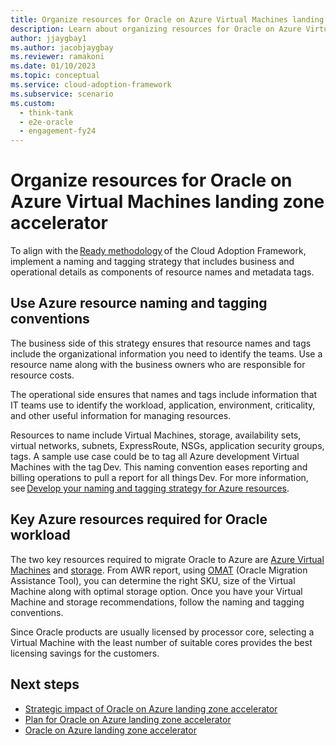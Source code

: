 ```yaml
---
title: Organize resources for Oracle on Azure Virtual Machines landing zone accelerator
description: Learn about organizing resources for Oracle on Azure Virtual Machines landing zone accelerator.
author: jjaygbay1
ms.author: jacobjaygbay
ms.reviewer: ramakoni
ms.date: 01/10/2023
ms.topic: conceptual
ms.service: cloud-adoption-framework
ms.subservice: scenario
ms.custom: 
  - think-tank
  - e2e-oracle
  - engagement-fy24
---
```


# Organize resources for Oracle on Azure Virtual Machines landing zone accelerator

To align with the [Ready methodology](https://learn.microsoft.com/azure/cloud-adoption-framework/ready/) of the Cloud Adoption Framework, implement a naming and tagging strategy that includes business and operational details as components of resource names and metadata tags. 

## Use Azure resource naming and tagging conventions

The business side of this strategy ensures that resource names and tags include the organizational information you need to identify the teams. Use a resource name along with the business owners who are responsible for resource costs.

 The operational side ensures that names and tags include information that IT teams use to identify the workload, application, environment, criticality, and other useful information for managing resources.

Resources to name include Virtual Machines, storage, availability sets, virtual networks, subnets, ExpressRoute, NSGs, application security groups, tags. A sample use case could be to tag all Azure development Virtual Machines with the tag Dev. This naming convention eases reporting and billing operations to pull a report for all things Dev. For more information, see [Develop your naming and tagging strategy for Azure resources](https://learn.microsoft.com/azure/cloud-adoption-framework/ready/azure-best-practices/naming-and-tagging).

## Key Azure resources required for Oracle workload

The two key resources required to migrate Oracle to Azure are [Azure Virtual Machines](https://learn.microsoft.com/azure/virtual-machines/workloads/oracle/oracle-vm-solutions) and [storage](https://learn.microsoft.com/azure/virtual-machines/workloads/oracle/oracle-storage). From AWR report, using [OMAT](https://github.com/Azure/Oracle-Workloads-for-Azure/tree/main/omat) (Oracle Migration Assistance Tool), you can determine the right SKU, size of the Virtual Machine along with optimal storage option. Once you have your Virtual Machine and storage recommendations, follow the naming and tagging conventions.

Since Oracle products are usually licensed by processor core, selecting a Virtual Machine with the least number of suitable cores provides the best licensing savings for the customers.

## Next steps

- [Strategic impact of Oracle on Azure landing zone accelerator](oracle-landing-zone-strategy.md)  
- [Plan for Oracle on Azure landing zone accelerator](oracle-landing-zone-plan.md)  
- [Oracle on Azure landing zone accelerator](intro-oracle-landing-zone.md) 
